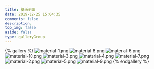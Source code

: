 ```yaml
---
title: 壁纸封面
date: 2019-12-25 15:04:35
comments: false
description:
top_img: false
aside: false
type: galleryGroup
---
```

{% gallery %}
![material-1.png](https://i.loli.net/2019/11/10/lP3rLNUBaGtSVzc.png)
![material-8.png](https://i.loli.net/2019/11/10/T7Mu8Aod3egmC4Q.png)
![material-6.png](https://i.loli.net/2019/11/10/53eTB2uiNRlXwFP.png)
![material-10.png](https://i.loli.net/2019/11/10/xthHmnbdNerWOqP.png)
![material-3.png](https://i.loli.net/2019/11/10/rJbFpE65tmxPv7R.png)
![material-4.png](https://i.loli.net/2019/11/10/bEJsXxewpOGuRD8.png)
![material-7.png](https://i.loli.net/2019/11/10/71wgohfPHqXRbG9.png)
![material-2.png](https://i.loli.net/2019/11/10/gcnavZbmepS8d4u.png)
![material-5.png](https://i.loli.net/2019/11/10/3wkO7fuQpgda6vz.png)
![material-9.png](https://i.loli.net/2019/11/10/egVhFWopA5mP2Hk.png)
{% endgallery %}
